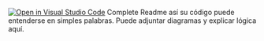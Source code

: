 [![Open in Visual Studio Code](https://classroom.github.com/assets/open-in-vscode-2e0aaae1b6195c2367325f4f02e2d04e9abb55f0b24a779b69b11b9e10269abc.svg)](https://classroom.github.com/online_ide?assignment_repo_id=15506360&assignment_repo_type=AssignmentRepo)
Complete Readme así su código puede entenderse en simples palabras. Puede adjuntar diagramas y explicar lógica aquí. 
